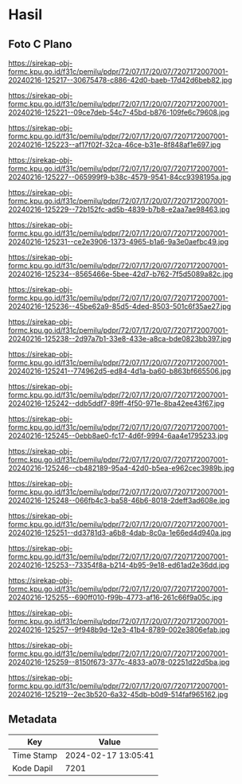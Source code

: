 # Hasil

## Foto C Plano

https://sirekap-obj-formc.kpu.go.id/f31c/pemilu/pdpr/72/07/17/20/07/7207172007001-20240216-125217--30675478-c886-42d0-baeb-17d42d6beb82.jpg

https://sirekap-obj-formc.kpu.go.id/f31c/pemilu/pdpr/72/07/17/20/07/7207172007001-20240216-125221--09ce7deb-54c7-45bd-b876-109fe6c79608.jpg

https://sirekap-obj-formc.kpu.go.id/f31c/pemilu/pdpr/72/07/17/20/07/7207172007001-20240216-125223--af17f02f-32ca-46ce-b31e-8f848af1e697.jpg

https://sirekap-obj-formc.kpu.go.id/f31c/pemilu/pdpr/72/07/17/20/07/7207172007001-20240216-125227--065999f9-b38c-4579-9541-84cc9398195a.jpg

https://sirekap-obj-formc.kpu.go.id/f31c/pemilu/pdpr/72/07/17/20/07/7207172007001-20240216-125229--72b152fc-ad5b-4839-b7b8-e2aa7ae98463.jpg

https://sirekap-obj-formc.kpu.go.id/f31c/pemilu/pdpr/72/07/17/20/07/7207172007001-20240216-125231--ce2e3906-1373-4965-b1a6-9a3e0aefbc49.jpg

https://sirekap-obj-formc.kpu.go.id/f31c/pemilu/pdpr/72/07/17/20/07/7207172007001-20240216-125234--8565466e-5bee-42d7-b762-7f5d5089a82c.jpg

https://sirekap-obj-formc.kpu.go.id/f31c/pemilu/pdpr/72/07/17/20/07/7207172007001-20240216-125236--45be62a9-85d5-4ded-8503-501c6f35ae27.jpg

https://sirekap-obj-formc.kpu.go.id/f31c/pemilu/pdpr/72/07/17/20/07/7207172007001-20240216-125238--2d97a7b1-33e8-433e-a8ca-bde0823bb397.jpg

https://sirekap-obj-formc.kpu.go.id/f31c/pemilu/pdpr/72/07/17/20/07/7207172007001-20240216-125241--774962d5-ed84-4d1a-ba60-b863bf665506.jpg

https://sirekap-obj-formc.kpu.go.id/f31c/pemilu/pdpr/72/07/17/20/07/7207172007001-20240216-125242--ddb5ddf7-89ff-4f50-971e-8ba42ee43f67.jpg

https://sirekap-obj-formc.kpu.go.id/f31c/pemilu/pdpr/72/07/17/20/07/7207172007001-20240216-125245--0ebb8ae0-fc17-4d6f-9994-6aa4e1795233.jpg

https://sirekap-obj-formc.kpu.go.id/f31c/pemilu/pdpr/72/07/17/20/07/7207172007001-20240216-125246--cb482189-95a4-42d0-b5ea-e962cec3989b.jpg

https://sirekap-obj-formc.kpu.go.id/f31c/pemilu/pdpr/72/07/17/20/07/7207172007001-20240216-125248--066fb4c3-ba58-46b6-8018-2deff3ad608e.jpg

https://sirekap-obj-formc.kpu.go.id/f31c/pemilu/pdpr/72/07/17/20/07/7207172007001-20240216-125251--dd3781d3-a6b8-4dab-8c0a-1e66ed4d940a.jpg

https://sirekap-obj-formc.kpu.go.id/f31c/pemilu/pdpr/72/07/17/20/07/7207172007001-20240216-125253--73354f8a-b214-4b95-9e18-ed61ad2e36dd.jpg

https://sirekap-obj-formc.kpu.go.id/f31c/pemilu/pdpr/72/07/17/20/07/7207172007001-20240216-125255--690ff010-f99b-4773-af16-261c66f9a05c.jpg

https://sirekap-obj-formc.kpu.go.id/f31c/pemilu/pdpr/72/07/17/20/07/7207172007001-20240216-125257--9f948b9d-12e3-41b4-8789-002e3806efab.jpg

https://sirekap-obj-formc.kpu.go.id/f31c/pemilu/pdpr/72/07/17/20/07/7207172007001-20240216-125259--8150f673-377c-4833-a078-02251d22d5ba.jpg

https://sirekap-obj-formc.kpu.go.id/f31c/pemilu/pdpr/72/07/17/20/07/7207172007001-20240216-125219--2ec3b520-6a32-45db-b0d9-514faf965162.jpg


## Metadata

| Key        | Value               |
| ---------- | ------------------- |
| Time Stamp | 2024-02-17 13:05:41 |
| Kode Dapil | 7201                |



